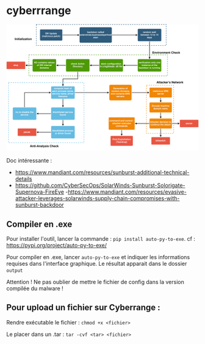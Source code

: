 # cyberrrange

![](img/sunburst.png)

Doc intéressante : 
- https://www.mandiant.com/resources/sunburst-additional-technical-details
- https://github.com/CyberSecOps/SolarWinds-Sunburst-Solorigate-Supernova-FireEye
-https://www.mandiant.com/resources/evasive-attacker-leverages-solarwinds-supply-chain-compromises-with-sunburst-backdoor



## Compiler en .exe

Pour installer l'outil, lancer la commande : `pip install auto-py-to-exe`. cf : https://pypi.org/project/auto-py-to-exe/

Pour compiler en .exe, lancer `auto-py-to-exe` et indiquer les informations requises dans l'interface graphique. Le résultat apparait dans le dossier `output`

Attention ! Ne pas oublier de mettre le fichier de config dans la version compilée du malware !

## Pour upload un fichier sur Cyberrange :

Rendre exécutable le fichier : `chmod +x <fichier>`

Le placer dans un .tar : `tar -cvf <tar> <fichier>`